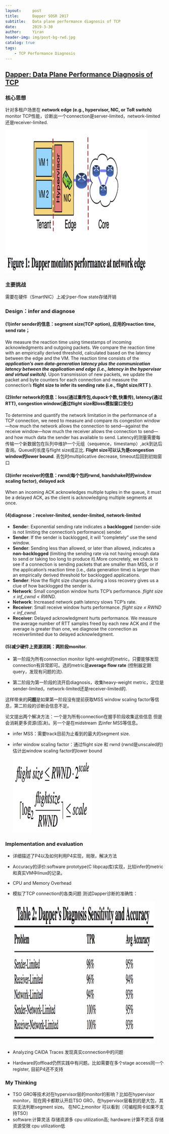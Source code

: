 ```yaml
---
layout:     post
title:      Dapper SOSR 2017
subtitle:   Data plane performance diagnosis of TCP
date:       2019-3-30
author:     Yiran
header-img: img/post-bg-rwd.jpg
catalog: true
tags:
    - TCP Performance Diagnosis
---
```


## [Dapper: Data Plane Performance Diagnosis of TCP](http://cs.brown.edu/~tab/papers/DapperSoSR17.pdf)

### 核心思想

针对多租户场景在 **network edge (e.g., hypervisor, NIC, or ToR switch)** monitor TCP性能，诊断出一个connection是server-limited，network-limited还是receiver-limited.

 <img width="450" height="450" src="/img/post-dapper-1.png"/>


### 主要挑战

需要在硬件（SmartNIC）上减少per-flow state存储开销

### Design：infer and diagnose

#### (1)**infer sender的信息**：segment size(TCP option), 应用的reaction time, send rate；

   We measure the reaction time using timestamps of incoming acknowledgments and outgoing packets. We compare the reaction time with an empirically derived threshold, calculated based on the latency between the edge and the VM.  The reaction time consists of the ***application’s own data-generation latency plus the communication latency between the application and edge (i.e., latency in the hypervisor and virtual switch)***. Upon transmission of new packets, we update the packet and byte counters for each connection and measure the connection’s **flight size to infer its sending rate (i.e., flight size/RTT )**.

#### (2)**Infer network的信息**：loss(通过重传包,dupack个数,快重传), latency(通过RTT), congestion window(通过flight size和loss模拟窗口变化)

   To determine and quantify the network limitation in the performance of a TCP connection, we need to measure and compare its congestion window—how much the network allows the connection to send—against the receive window—how much the receiver allows the connection to send—and how much data the sender has available to send. Latency的测量需要每传输一个新数据包在队列中维护一个元组（sequence，timestamp）,ack到达后查询。Queue的长度与flight size成正比. **Flight size可以认为是congestion window的lower bound**. 丢包时multiplicative decrease, timeout后回到初始窗口

#### (3)**infer receiver的信息**：rwnd(每个包的rwnd, handshake时的window scaling factor), delayed ack

   When an incoming ACK acknowledges multiple tuples in the queue, it must be a delayed ACK, as the client is acknowledging multiple segments at once.

#### (4)**diagnose**：receiver-limited, sender-limited, network-limited

   - **Sende**r: Exponential sending rate indicates a **backlogged** (sender-side is not limiting the connection’s performance) sender.
   - **Sender**: If the sender is backlogged, it will “completely” use the send window.
   - **Sender**: Sending less than allowed, or later than allowed, indicates a **non-backlogged** (limiting the sending rate via not having enough data to send or taking too long to produce it).More concretely, we check to see if a connection is sending packets that are smaller than MSS, or if the application’s reaction time (i.e., data generation time) is larger than an empirically derived threshold for backlogged applications.
   - **Sender**: How the flight size changes during a loss recovery gives us a clue of how backlogged the sender is.
   - **Network**: Small congestion window hurts TCP’s performance. *flight size ≤ inf_cwnd < RWND.*
   - **Network**: Increased network path latency slows TCP’s rate.
   - **Receiver**: Small receive window hurts performance. *flight size ≤ RWND < inf_cwnd.*
   - **Receiver**: Delayed acknowledgment hurts performance. We measure the average number of RTT samples freed by each new ACK and if the average is greater than one, we diagnose the connection as receiverlimited due to delayed acknowledgment.

#### (5)**减少硬件上资源消耗：两阶段monitor.**

   - 第一阶段为所有connection monitor light-weight的metric，只要能够发现connection有异常即可。选的metric是**average flow rate** (控制器定期query，发现有问题的流).

   - 第二阶段为第一阶段的流开启diagnosis，收集heavy-weight metric，定位是sender-limited，network-limited还是receiver-limited的.

   这样带来的**问题**是如果第一阶段没有提前获取MSS window scaling factor等信息，第二阶段的诊断会信息不足。

   论文提出两个解决方法：一个是为所有connection在握手阶段收集这些信息 但是会消耗更多资源(否决)。另一个是在midstream 去infer MSS等信息。

   - infer MSS：需要track目前为止看到的最大的segment size.

   - infer window scaling factor：通过flight size 和 rwnd (rwnd是unscaled的)估计出window scaling factor的lower bound
    <img width="250" height="250" src="/img/post-dapper-2.png"/>



### Implementation and evaluation

- 详细描述了P4以及如何利用P4实现，局限，解决方法

- Accuracy的评价:software prototype(C libpcap库)实现，比较infer的metric和真实VM中linux的记录。

- CPU and Memory Overhead

- 模拟了TCP connection的各类问题 测试Dapper诊断的准确性：

   <img width="450" height="450" src="/img/post-dapper-3.png"/>

- Analyzing CAIDA Traces 发现真实connection中的问题

- Hardware的offload仍然实践中有问题。比如需要在多个stage access同一个register, 目前P4还不支持


### My Thinking

- TSO GRO等技术对在hypervisor层的monitor的影响？比如在hypervisor monitor，现在网卡都默认开启TSO GRO，在hypervisor层看到的是大包，其实无法判断segment size。 在NIC上monitor 可以看到（可编程网卡如果不支持TSO）
- software:计算灵活 存储资源多 cpu utilization高; hardware:计算不灵活 存储资源受限 cpu utilization低

